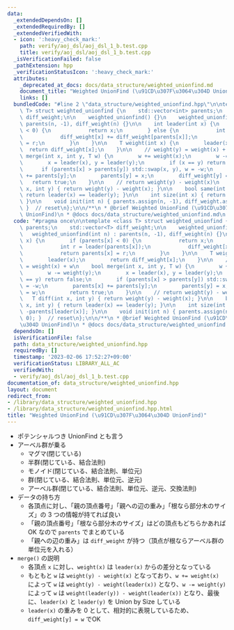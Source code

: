 ```yaml
---
data:
  _extendedDependsOn: []
  _extendedRequiredBy: []
  _extendedVerifiedWith:
  - icon: ':heavy_check_mark:'
    path: verify/aoj_dsl/aoj_dsl_1_b.test.cpp
    title: verify/aoj_dsl/aoj_dsl_1_b.test.cpp
  _isVerificationFailed: false
  _pathExtension: hpp
  _verificationStatusIcon: ':heavy_check_mark:'
  attributes:
    _deprecated_at_docs: docs/data_structure/weighted_unionfind.md
    document_title: "Weighted UnionFind (\u91CD\u307F\u3064\u304D UnionFind)"
    links: []
  bundledCode: "#line 2 \"data_structure/weighted_unionfind.hpp\"\n\ntemplate <class\
    \ T> struct weighted_unionfind {\n    std::vector<int> parents;\n    std::vector<T>\
    \ diff_weight;\n\n    weighted_unionfind() {}\n    weighted_unionfind(int n) :\
    \ parents(n, -1), diff_weight(n) {}\n\n    int leader(int x) {\n        if (parents[x]\
    \ < 0) {\n            return x;\n        } else {\n            int r = leader(parents[x]);\n\
    \            diff_weight[x] += diff_weight[parents[x]];\n            return parents[x]\
    \ = r;\n        }\n    }\n\n    T weight(int x) {\n        leader(x);\n      \
    \  return diff_weight[x];\n    }\n\n    // weight(y) = weight(x) + w\n    bool\
    \ merge(int x, int y, T w) {\n        w += weight(x);\n        w -= weight(y);\n\
    \        x = leader(x), y = leader(y);\n        if (x == y) return false;\n  \
    \      if (parents[x] > parents[y]) std::swap(x, y), w = -w;\n        parents[x]\
    \ += parents[y];\n        parents[y] = x;\n        diff_weight[y] = w;\n     \
    \   return true;\n    }\n\n    // return weight(y) - weight(x)\n    T diff(int\
    \ x, int y) { return weight(y) - weight(x); }\n\n    bool same(int x, int y) {\
    \ return leader(x) == leader(y); }\n\n    int size(int x) { return -parents[leader(x)];\
    \ }\n\n    void init(int n) { parents.assign(n, -1), diff_weight.assign(n, 0);\
    \ }  // reset\n};\n\n/**\n * @brief Weighted UnionFind (\u91CD\u307F\u3064\u304D\
    \ UnionFind)\n * @docs docs/data_structure/weighted_unionfind.md\n */\n"
  code: "#pragma once\n\ntemplate <class T> struct weighted_unionfind {\n    std::vector<int>\
    \ parents;\n    std::vector<T> diff_weight;\n\n    weighted_unionfind() {}\n \
    \   weighted_unionfind(int n) : parents(n, -1), diff_weight(n) {}\n\n    int leader(int\
    \ x) {\n        if (parents[x] < 0) {\n            return x;\n        } else {\n\
    \            int r = leader(parents[x]);\n            diff_weight[x] += diff_weight[parents[x]];\n\
    \            return parents[x] = r;\n        }\n    }\n\n    T weight(int x) {\n\
    \        leader(x);\n        return diff_weight[x];\n    }\n\n    // weight(y)\
    \ = weight(x) + w\n    bool merge(int x, int y, T w) {\n        w += weight(x);\n\
    \        w -= weight(y);\n        x = leader(x), y = leader(y);\n        if (x\
    \ == y) return false;\n        if (parents[x] > parents[y]) std::swap(x, y), w\
    \ = -w;\n        parents[x] += parents[y];\n        parents[y] = x;\n        diff_weight[y]\
    \ = w;\n        return true;\n    }\n\n    // return weight(y) - weight(x)\n \
    \   T diff(int x, int y) { return weight(y) - weight(x); }\n\n    bool same(int\
    \ x, int y) { return leader(x) == leader(y); }\n\n    int size(int x) { return\
    \ -parents[leader(x)]; }\n\n    void init(int n) { parents.assign(n, -1), diff_weight.assign(n,\
    \ 0); }  // reset\n};\n\n/**\n * @brief Weighted UnionFind (\u91CD\u307F\u3064\
    \u304D UnionFind)\n * @docs docs/data_structure/weighted_unionfind.md\n */"
  dependsOn: []
  isVerificationFile: false
  path: data_structure/weighted_unionfind.hpp
  requiredBy: []
  timestamp: '2023-02-06 17:52:27+09:00'
  verificationStatus: LIBRARY_ALL_AC
  verifiedWith:
  - verify/aoj_dsl/aoj_dsl_1_b.test.cpp
documentation_of: data_structure/weighted_unionfind.hpp
layout: document
redirect_from:
- /library/data_structure/weighted_unionfind.hpp
- /library/data_structure/weighted_unionfind.hpp.html
title: "Weighted UnionFind (\u91CD\u307F\u3064\u304D UnionFind)"
---
```

- ポテンシャルつき UnionFind とも言う
- アーベル群が乗る
    - マグマ(閉じている)
    - 半群(閉じている、結合法則)
    - モノイド(閉じている、結合法則、単位元)
    - 群(閉じている、結合法則、単位元、逆元)
    - アーベル群(閉じている、結合法則、単位元、逆元、交換法則)
- データの持ち方
    - 各頂点に対し、「親の頂点番号」「親への辺の重み」「根なら部分木のサイズ」の 3 つの情報が持てれば良い
    - 「親の頂点番号」「根なら部分木のサイズ」はどの頂点もどちらかあれば OK なので `parents` でまとめている
    - 「親への辺の重み」は `diff_weight` が持つ（頂点が根ならアーベル群の単位元を入れる）
- `merge()` の説明
    - 各頂点 `x` に対し、`weight(x)` は `leader(x)` からの差分となっている
    - もともと `w` は `weight(y) - weight(x)` となっており、`w += weight(x)` によって `w` は `weight(y) - weight(leader(x))` となり、`w -= weight(y)` によって `w` は `weight(leader(y)) - weight(leader(x))` となり、最後に、`leader(x)` と `leader(y)` を Union by Size している
    - `leader(x)` の重みを 0 として、相対的に表現しているため、`diff_weight[y] = w` でOK

